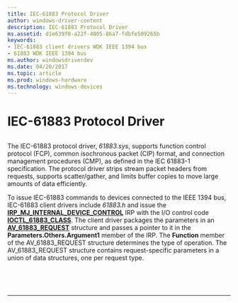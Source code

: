 ```yaml
---
title: IEC-61883 Protocol Driver
author: windows-driver-content
description: IEC-61883 Protocol Driver
ms.assetid: d1e639f0-a22f-4005-86a7-fdbfe509265b
keywords:
- IEC-61883 client drivers WDK IEEE 1394 bus
- 61883 WDK IEEE 1394 bus
ms.author: windowsdriverdev
ms.date: 04/20/2017
ms.topic: article
ms.prod: windows-hardware
ms.technology: windows-devices
---
```


# IEC-61883 Protocol Driver


## <a href="" id="ddk-iec-61883-protocol-driver-kg"></a>


The IEC-61883 protocol driver, *61883.sys*, supports function control protocol (FCP), common isochronous packet (CIP) format, and connection management procedures (CMP), as defined in the IEC 61883-1 specification. The protocol driver strips stream packet headers from requests, supports scatter/gather, and limits buffer copies to move large amounts of data efficiently.

To issue IEC-61883 commands to devices connected to the IEEE 1394 bus, IEC-61883 client drivers include *61883.h* and issue the [**IRP\_MJ\_INTERNAL\_DEVICE\_CONTROL**](https://msdn.microsoft.com/library/windows/hardware/ff550766) IRP with the I/O control code [**IOCTL\_61883\_CLASS**](https://msdn.microsoft.com/library/windows/hardware/ff537234). The client driver packages the parameters in an [**AV\_61883\_REQUEST**](https://msdn.microsoft.com/library/windows/hardware/ff537008) structure and passes a pointer to it in the **Parameters.Others.Argument1** member of the IRP. The **Function** member of the AV\_61883\_REQUEST structure determines the type of operation. The AV\_61883\_REQUEST structure contains request-specific parameters in a union of data structures, one per request type.

 

 


--------------------


